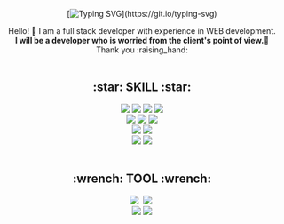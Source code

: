 <div align="center">
  
  [![Typing SVG](https://readme-typing-svg.herokuapp.com?font=Silkscreen&size=40&duration=2000&pause=1000&color=black&background=FFFFFF00&center=%EA%B1%B0%EC%A7%93&vCenter=%EA%B1%B0%EC%A7%93&width=215&height=100&lines=Welcome!)](https://git.io/typing-svg) 
   
  <p>
    Hello! 👋 I am a full stack developer with experience in WEB development.<br/>
    <b>I will be a developer who is worried from the client's point of view.</b>🚀<br/>
    Thank you :raising_hand:<br/><br/>
  </p>
  
  <h2>:star: SKILL :star:</h2>
  <img src="https://img.shields.io/badge/JAVA-007396?style=flat-square&logo=Java&logoColor=white"/></a>
  <img src="https://img.shields.io/badge/HTML-%23E34F26.svg?style=flat-square&logo=html5&logoColor=white"/></a>
  <img src="https://img.shields.io/badge/CSS-%231572B6.svg?style=flat-square&logo=css3&logoColor=white"/></a>
  <img src="https://img.shields.io/badge/Javascript-%23323330.svg?style=flat-square&logo=javascript&logoColor=%23F7DF1E"/></a>
  </br>
  <img src="https://img.shields.io/badge/Spring-6DB33F?style=flat-square&logo=Spring&logoColor=white"/></a>
  <img src="https://img.shields.io/badge/SpringBoot-6DB33F?style=flat-square&logo=SpringBoot&logoColor=white"/></a>
  <img src="https://img.shields.io/badge/React-%2320232a.svg?style=flat-square&logo=react&logoColor=%2361DAFB"/></a>
  </br>
  <img src="https://img.shields.io/badge/Mysql-E6B91E?style=flat-square&logo=MySql&logoColor=white"/></a>
  <img src="https://img.shields.io/badge/Oracle-F80000?style=flat-square&logo=oracle&logoColor=white"/></a>
  </br>
  <img src="https://img.shields.io/badge/Apache%20tomcat-%23F8DC75.svg?style=flat-square&logo=apache-tomcat&logoColor=black"/></a>
  <img src="https://img.shields.io/badge/Nginx-%23009639.svg?style=flat-square&logo=nginx&logoColor=white"/></a>
  </br></br>
  
  <h2>:wrench: TOOL :wrench:</h2>
  <img src="https://img.shields.io/badge/Eclipse%20IDE-2C2255.svg?&style=flat-square&logo=Eclipse%20IDE&logoColor=white"/></a>&nbsp 
  <img src="https://img.shields.io/badge/Visual%20Studio%20Code-007ACC.svg?&style=flat-square&logo=Visual%20Studio%20Code&logoColor=white"/></a>&nbsp
  </br>
  <img src="https://img.shields.io/badge/GitHub-181717?style=flat-square&logo=GitHub&logoColor=white" />
  <img src="https://img.shields.io/badge/Postman-orange?style=flat-square&logo=postman&logoColor=white" />
</div>

